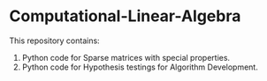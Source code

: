 # Computational-Linear-Algebra
This repository contains:
1. Python code for Sparse matrices with special properties.
2. Python code for Hypothesis testings for Algorithm Development.
